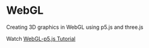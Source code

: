 # WebGL
Creating 3D graphics in WebGL using p5.js and three.js


Watch [WebGL-p5.js Tutorial](https://www.youtube.com/playlist?list=PLRqwX-V7Uu6bPhi8sS1hHJ77n3zRO9FR_)